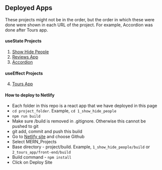 ## Deployed Apps

These projects might not be in the order, but the order in which these were done were shown in each URL of the project. For example, Accordion was done after Tours app.

#### useState Projects

1. [Show Hide People](https://1-show-hide-people-app.netlify.app/)
2. [Reviews App](https://2-reviews-app.netlify.app/)
3. [Accordion](https://4-accordion-questions-app.netlify.app/)

#### useEffect Projects

4. [Tours App](https://3-tours-app.netlify.app/)

#### How to deploy to Netlify

- Each folder in this repo is a react app that we have deployed in this page
- `cd project_folder`. Example, `cd 1_show_hide_people`
- `npm run build`
- Make sure /build is removed in .gitignore. Otherwise this cannot be pushed to git
- git add, commit and push this build
- Go to [Netlify site](https://app.netlify.com/start) and choose Github
- Select MERN_Projects
- Base directory - project/build. Example, `1_show_hide_people/build` or `2_tours_app/front-end/build`
- Build command - `npm install`
- Click on Deploy Site
